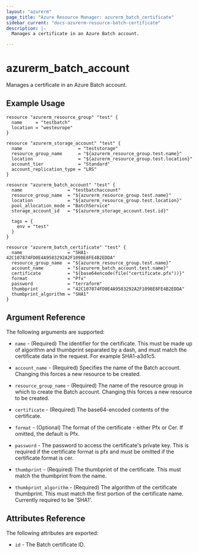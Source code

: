 ```yaml
---
layout: "azurerm"
page_title: "Azure Resource Manager: azurerm_batch_certificate"
sidebar_current: "docs-azurerm-resource-batch-certificate"
description: |-
  Manages a certificate in an Azure Batch account.

---
```


# azurerm_batch_account

Manages a certificate in an Azure Batch account.

## Example Usage

```hcl
resource "azurerm_resource_group" "test" {
  name     = "testbatch"
  location = "westeurope"
}

resource "azurerm_storage_account" "test" {
  name                     = "teststorage"
  resource_group_name      = "${azurerm_resource_group.test.name}"
  location                 = "${azurerm_resource_group.test.location}"
  account_tier             = "Standard"
  account_replication_type = "LRS"
}

resource "azurerm_batch_account" "test" {
  name                 = "testbatchaccount"
  resource_group_name  = "${azurerm_resource_group.test.name}"
  location             = "${azurerm_resource_group.test.location}"
  pool_allocation_mode = "BatchService"
  storage_account_id   = "${azurerm_storage_account.test.id}"

  tags = {
    env = "test"
  }
}

resource "azurerm_batch_certificate" "test" {
  name                 = "SHA1-42C107874FD0E4A9583292A2F1098E8FE4B2EDDA"
  resource_group_name  = "${azurerm_resource_group.test.name}"
  account_name         = "${azurerm_batch_account.test.name}"
  certificate          = "${base64encode(file("certificate.pfx"))}"
  format               = "Pfx"
  password             = "terraform"
  thumbprint           = "42C107874FD0E4A9583292A2F1098E8FE4B2EDDA"
  thumbprint_algorithm = "SHA1"
}
```

## Argument Reference

The following arguments are supported:

* `name` - (Required) The identifier for the certificate. This must be made up of algorithm and thumbprint separated by a dash, and must match the certificate data in the request. For example SHA1-a3d1c5.

* `account_name` - (Required) Specifies the name of the Batch account. Changing this forces a new resource to be created.

* `resource_group_name` - (Required) The name of the resource group in which to create the Batch account. Changing this forces a new resource to be created.

* `certificate` - (Required) The base64-encoded contents of the certificate.

* `format` - (Optional) The format of the certificate - either Pfx or Cer. If omitted, the default is Pfx.

* `password` - The password to access the certificate's private key. This is required if the certificate format is pfx and must be omitted if the certificate format is cer.

* `thumbprint` - (Required) The thumbprint of the certificate. This must match the thumbprint from the name.

* `thumbprint_algorithm` - (Required) The algorithm of the certificate thumbprint. This must match the first portion of the certificate name. Currently required to be 'SHA1'.

## Attributes Reference

The following attributes are exported:

* `id` - The Batch certificate ID.
